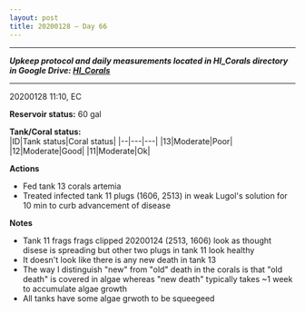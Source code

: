 ```yaml
---
layout: post
title: 20200128 – Day 66
---
```


---
***Upkeep protocol and daily measurements located in HI_Corals directory in Google Drive: [HI_Corals](https://drive.google.com/drive/u/1/folders/1Dxil5Lj1ynvuIuGDWx9_AyqkdplIcCZQ)***

---
20200128 11:10, EC

**Reservoir status:** 60 gal

**Tank/Coral status:**  
|ID|Tank status|Coral status|
|--|---|---|
|13|Moderate|Poor|
|12|Moderate|Good|
|11|Moderate|Ok|

**Actions**  
- Fed tank 13 corals artemia
- Treated infected tank 11 plugs (1606, 2513) in weak Lugol's solution for 10 min to curb advancement of disease

**Notes**
- Tank 11 frags frags clipped 20200124 (2513, 1606) look as thought disese is spreading but other two plugs in tank 11 look healthy
- It doesn't look like there is any new death in tank 13
- The way I distinguish "new" from "old" death in the corals is that "old death" is covered in algae whereas "new death" typically takes ~1 week to accumulate algae growth
- All tanks have some algae grwoth to be squeegeed